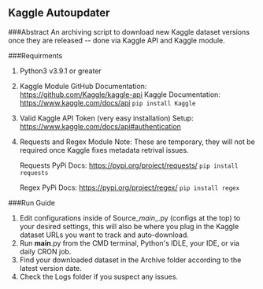 ## Kaggle Autoupdater

###Abstract
An archiving script to download new Kaggle dataset versions
once they are released -- done via Kaggle API and Kaggle module.

###Requirments
1. Python3 v3.9.1 or greater

2. Kaggle Module 
    GitHub Documentation: https://github.com/Kaggle/kaggle-api
    Kaggle Documentation: https://www.kaggle.com/docs/api
    ```pip install Kaggle```

3. Valid Kaggle API Token (very easy installation)
    Setup: https://www.kaggle.com/docs/api#authentication

4. Requests and Regex Module
    Note: These are temporary, they will not be required
    once Kaggle fixes metadata retrival issues. 

    Requests PyPi Docs: https://pypi.org/project/requests/
    ```pip install requests```

    Regex PyPi Docs: https://pypi.org/project/regex/
    ```pip install regex```

###Run Guide
1) Edit configurations inside of Source\__main__.py (configs at the top) to your desired settings, 
this will also be where you plug in the Kaggle dataset URLs you want to track and auto-download.
2) Run __main__.py from the CMD terminal, Python's IDLE, your IDE, or via daily CRON job.
3) Find your downloaded dataset in the Archive folder according to the latest version date.
4) Check the Logs folder if you suspect any issues.